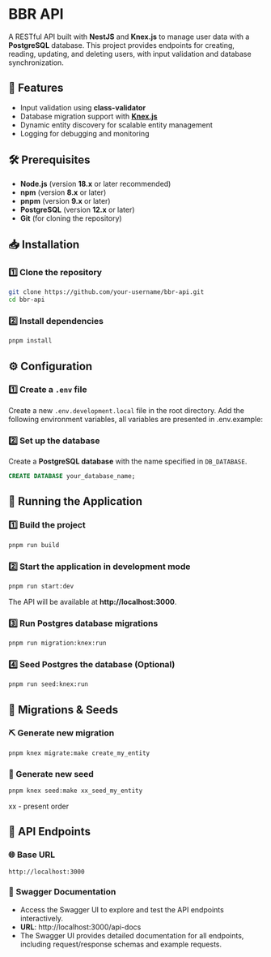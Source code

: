 # BBR API

A RESTful API built with **NestJS** and **Knex.js** to manage user data with a **PostgreSQL** database. This project provides endpoints for creating, reading, updating, and deleting users, with input validation and database synchronization.

## 🌟 Features

- Input validation using **class-validator**
- Database migration support with [**Knex.js**](https://knexjs.org/)
- Dynamic entity discovery for scalable entity management
- Logging for debugging and monitoring

## 🛠 Prerequisites

- **Node.js** (version **18.x** or later recommended)
- **npm** (version **8.x** or later)
- **pnpm** (version **9.x** or later)
- **PostgreSQL** (version **12.x** or later)
- **Git** (for cloning the repository)

## 📥 Installation

### 1️⃣ Clone the repository

```bash
git clone https://github.com/your-username/bbr-api.git
cd bbr-api
```

### 2️⃣ Install dependencies

```bash
pnpm install
```

## ⚙️ Configuration

### 1️⃣ Create a `.env` file

Create a new `.env.development.local` file in the root directory. Add the following environment variables, all variables are presented in .env.example:

### 2️⃣ Set up the database

Create a **PostgreSQL database** with the name specified in `DB_DATABASE`.

```sql
CREATE DATABASE your_database_name;
```

## 🚀 Running the Application

### 1️⃣ Build the project

```bash
pnpm run build
```

### 2️⃣ Start the application in development mode

```bash
pnpm run start:dev
```

The API will be available at **http://localhost:3000**.

### 3️⃣ Run Postgres database migrations

```bash
pnpm run migration:knex:run
```

### 4️⃣ Seed Postgres the database (Optional)

```bash
pnpm run seed:knex:run
```

## 📔 Migrations & Seeds

### ⛏️ Generate new migration

```bash
pnpm knex migrate:make create_my_entity
```

### 🌱 Generate new seed

```bash
pnpm knex seed:make xx_seed_my_entity
```

xx - present order

## 📡 API Endpoints

### 🌐 Base URL

```
http://localhost:3000
```

### 📖 Swagger Documentation

- Access the Swagger UI to explore and test the API endpoints interactively.
- **URL**: http://localhost:3000/api-docs
- The Swagger UI provides detailed documentation for all endpoints, including request/response schemas and example requests.
